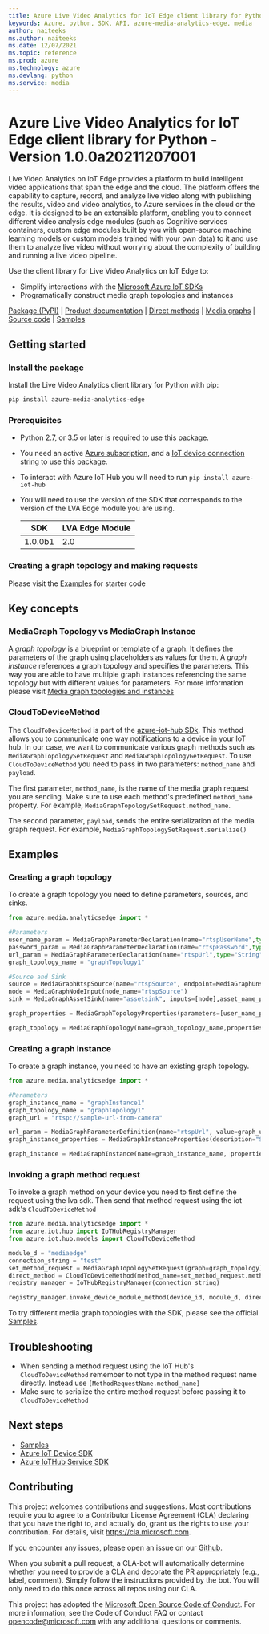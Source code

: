 ```yaml
---
title: Azure Live Video Analytics for IoT Edge client library for Python
keywords: Azure, python, SDK, API, azure-media-analytics-edge, media
author: naiteeks
ms.author: naiteeks
ms.date: 12/07/2021
ms.topic: reference
ms.prod: azure
ms.technology: azure
ms.devlang: python
ms.service: media
---
```

# Azure Live Video Analytics for IoT Edge client library for Python - Version 1.0.0a20211207001 


Live Video Analytics on IoT Edge provides a platform to build intelligent video applications that span the edge and the cloud. The platform offers the capability to capture, record, and analyze live video along with publishing the results, video and video analytics, to Azure services in the cloud or the edge. It is designed to be an extensible platform, enabling you to connect different video analysis edge modules (such as Cognitive services containers, custom edge modules built by you with open-source machine learning models or custom models trained with your own data) to it and use them to analyze live video without worrying about the complexity of building and running a live video pipeline.

Use the client library for Live Video Analytics on IoT Edge to:

- Simplify interactions with the [Microsoft Azure IoT SDKs](https://github.com/azure/azure-iot-sdks)
- Programatically construct media graph topologies and instances

[Package (PyPI)][package] | [Product documentation][doc_product] | [Direct methods][doc_direct_methods] | [Media graphs][doc_media_graph] | [Source code][source] | [Samples][samples]

## Getting started

### Install the package

Install the Live Video Analytics client library for Python with pip:

```bash
pip install azure-media-analytics-edge
```
### Prerequisites

* Python 2.7, or 3.5 or later is required to use this package.
* You need an active [Azure subscription][azure_sub], and a [IoT device connection string][iot_device_connection_string] to use this package.
* To interact with Azure IoT Hub you will need to run `pip install azure-iot-hub`
* You will need to use the version of the SDK that corresponds to the version of the LVA Edge module you are using.

    | SDK  | LVA Edge Module  |
    |---|---|
    | 1.0.0b1  | 2.0  |
### Creating a graph topology and making requests
Please visit the [Examples](#examples) for starter code
## Key concepts

### MediaGraph Topology vs MediaGraph Instance
A _graph topology_ is a blueprint or template of a graph. It defines the parameters of the graph using placeholders as values for them. A _graph instance_ references a graph topology and specifies the parameters. This way you are able to have multiple graph instances referencing the same topology but with different values for parameters. For more information please visit [Media graph topologies and instances][doc_media_graph]

### CloudToDeviceMethod

The `CloudToDeviceMethod` is part of the [azure-iot-hub SDk][iot-hub-sdk]. This method allows you to communicate one way notifications to a device in your IoT hub. In our case, we want to communicate various graph methods such as `MediaGraphTopologySetRequest` and `MediaGraphTopologyGetRequest`. To use `CloudToDeviceMethod` you need to pass in two parameters: `method_name` and `payload`.

The first parameter, `method_name`, is the name of the media graph request you are sending. Make sure to use each method's predefined `method_name` property. For example, `MediaGraphTopologySetRequest.method_name`.

The second parameter, `payload`, sends the entire serialization of the media graph request. For example, `MediaGraphTopologySetRequest.serialize()`

## Examples

### Creating a graph topology
To create a graph topology you need to define parameters, sources, and sinks.
```python
from azure.media.analyticsedge import *

#Parameters
user_name_param = MediaGraphParameterDeclaration(name="rtspUserName",type="String",default="dummyusername")
password_param = MediaGraphParameterDeclaration(name="rtspPassword",type="String",default="dummypassword")
url_param = MediaGraphParameterDeclaration(name="rtspUrl",type="String",default="rtsp://rtspsim:554/media/camera-300s.mkv")
graph_topology_name = "graphTopology1"

#Source and Sink
source = MediaGraphRtspSource(name="rtspSource", endpoint=MediaGraphUnsecuredEndpoint(url="${rtspUrl}",credentials=MediaGraphUsernamePasswordCredentials(username="${rtspUserName}",password="${rtspPassword}")))
node = MediaGraphNodeInput(node_name="rtspSource")
sink = MediaGraphAssetSink(name="assetsink", inputs=[node],asset_name_pattern='sampleAsset-${System.GraphTopologyName}-${System.GraphInstanceName}', segment_length="PT0H0M30S",local_media_cache_maximum_size_mi_b=2048,local_media_cache_path="/var/lib/azuremediaservices/tmp/")

graph_properties = MediaGraphTopologyProperties(parameters=[user_name_param, password_param, url_param], sources=[source], sinks=[sink], description="Continuous video recording to an Azure Media Services Asset")

graph_topology = MediaGraphTopology(name=graph_topology_name,properties=graph_properties)

```

### Creating a graph instance
To create a graph instance, you need to have an existing graph topology.
```python
from azure.media.analyticsedge import *

#Parameters
graph_instance_name = "graphInstance1"
graph_topology_name = "graphTopology1"
graph_url = "rtsp://sample-url-from-camera"

url_param = MediaGraphParameterDefinition(name="rtspUrl", value=graph_url)
graph_instance_properties = MediaGraphInstanceProperties(description="Sample graph description", topology_name=graph_topology_name, parameters=[url_param])

graph_instance = MediaGraphInstance(name=graph_instance_name, properties=graph_instance_properties)

```

### Invoking a graph method request
To invoke a graph method on your device you need to first define the request using the lva sdk. Then send that method request using the iot sdk's `CloudToDeviceMethod`
```python
from azure.media.analyticsedge import *
from azure.iot.hub import IoTHubRegistryManager
from azure.iot.hub.models import CloudToDeviceMethod

module_d = "mediaedge"
connection_string = "test"
set_method_request = MediaGraphTopologySetRequest(graph=graph_topology)
direct_method = CloudToDeviceMethod(method_name=set_method_request.method_name, payload=set_method_request.serialize())
registry_manager = IoTHubRegistryManager(connection_string)

registry_manager.invoke_device_module_method(device_id, module_d, direct_method)
```

To try different media graph topologies with the SDK, please see the official [Samples][samples].

## Troubleshooting

- When sending a method request using the IoT Hub's `CloudToDeviceMethod` remember to not type in the method request name directly. Instead use `[MethodRequestName.method_name]`
- Make sure to serialize the entire method request before passing it to `CloudToDeviceMethod`

## Next steps

- [Samples][samples]
- [Azure IoT Device SDK][iot-device-sdk]
- [Azure IoTHub Service SDK][iot-hub-sdk]

## Contributing

This project welcomes contributions and suggestions. Most contributions require
you to agree to a Contributor License Agreement (CLA) declaring that you have
the right to, and actually do, grant us the rights to use your contribution.
For details, visit https://cla.microsoft.com.

If you encounter any issues, please open an issue on our [Github][github-page-issues].

When you submit a pull request, a CLA-bot will automatically determine whether
you need to provide a CLA and decorate the PR appropriately (e.g., label,
comment). Simply follow the instructions provided by the bot. You will only
need to do this once across all repos using our CLA.

This project has adopted the
[Microsoft Open Source Code of Conduct][code_of_conduct]. For more information,
see the Code of Conduct FAQ or contact opencode@microsoft.com with any
additional questions or comments.

<!-- LINKS -->
[azure_cli]: https://docs.microsoft.com/cli/azure
[azure_sub]: https://azure.microsoft.com/free/

[cla]: https://cla.microsoft.com
[code_of_conduct]: https://opensource.microsoft.com/codeofconduct/
[coc_faq]: https://opensource.microsoft.com/codeofconduct/faq/
[coc_contact]: mailto:opencode@microsoft.com

[package]: https://pypi.org/project/azure-media-analytics-edge/
[source]: https://github.com/Azure/azure-sdk-for-python/tree/main/sdk/media
[samples]: https://github.com/Azure-Samples/video-analyzer-iot-edge-python 

[doc_direct_methods]: https://docs.microsoft.com/azure/media-services/live-video-analytics-edge/direct-methods
[doc_media_graph]: https://docs.microsoft.com/azure/media-services/live-video-analytics-edge/media-graph-concept#media-graph-topologies-and-instances
[doc_product]: https://docs.microsoft.com/azure/azure-video-analyzer/video-analyzer-docs/overview

[iot-device-sdk]: https://pypi.org/project/azure-iot-device/
[iot-hub-sdk]: https://pypi.org/project/azure-iot-hub/
[iot_device_connection_string]: https://docs.microsoft.com/azure/media-services/live-video-analytics-edge/get-started-detect-motion-emit-events-quickstart

[github-page-issues]: https://github.com/Azure/azure-sdk-for-python/issues

